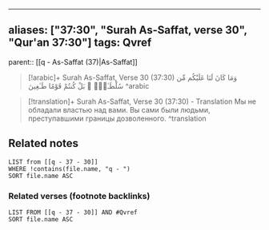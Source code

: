 
---
aliases: ["37:30", "Surah As-Saffat, verse 30", "Qur'an 37:30"]
tags: Qvref
---

parent:: [[q - As-Saffat (37)|As-Saffat]]

> [!arabic]+ Surah As-Saffat, Verse 30 (37:30)
> <span class="quran-arabic">وَمَا كَانَ لَنَا عَلَيْكُم مِّن سُلْطَـٰنٍۭ ۖ بَلْ كُنتُمْ قَوْمًا طَـٰغِينَ</span>
^arabic

> [!translation]+ Surah As-Saffat, Verse 30 (37:30) - Translation
> Мы не обладали властью над вами. Вы сами были людьми, преступавшими границы дозволенного.
^translation



## Related notes
```dataview
LIST from [[q - 37 - 30]]
WHERE !contains(file.name, "q - ")
SORT file.name ASC
```

### Related verses (footnote backlinks)
```dataview
LIST FROM [[q - 37 - 30]] AND #Qvref
SORT file.name ASC
```

